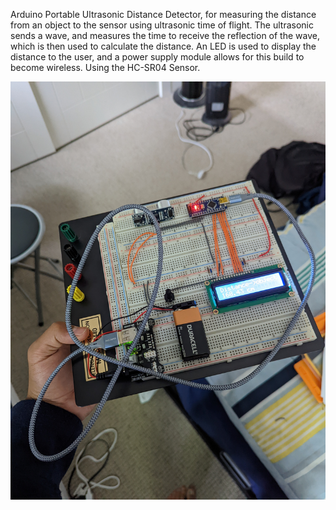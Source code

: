 Arduino Portable Ultrasonic Distance Detector, for measuring the distance from an object to the sensor using ultrasonic time of flight. The ultrasonic sends a wave, and measures the time to receive the reflection of the wave, which is then used to calculate the distance. An LED is used to display the distance to the user, and a power supply module allows for this build to become wireless. 
Using the HC-SR04 Sensor. 

![](distanceUltrasonic.jpg) 
